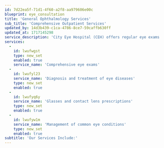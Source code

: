 ```yaml
---
id: 7d22ea5f-71d1-4f60-a2f8-aa979606e00c
blueprint: eye_consultation
title: 'General Ophthalmology Services'
sub_title: 'Comprehensive Outpatient Services'
updated_by: 14d3b439-c1ca-4786-8ce7-59caffb630ff
updated_at: 1717145298
service_description: 'City Eye Hospital (CEH) offers regular eye exams that help detect any problems early. Most eye diseases can be treated or managed with greater success if detected early on. Our comprehensive eye exam helps determine your overall eye health and also screens for any eye conditions or diseases, including glaucoma, cataracts, and diabetic retinopathy. Eye exams can also reveal a range of other undiagnosed health issues, such as hypertension, diabetes, and cardiovascular disease, as these conditions affect your vision as well.'
services:
  -
    id: lwufwgst
    type: new_set
    enabled: true
    service_name: 'Comprehensive eye exams'
  -
    id: lwufyl23
    service_name: 'Diagnosis and treatment of eye diseases'
    type: new_set
    enabled: true
  -
    id: lwufyq6y
    service_name: 'Glasses and contact lens prescriptions'
    type: new_set
    enabled: true
  -
    id: lwufyw1m
    service_name: 'Management of common eye conditions'
    type: new_set
    enabled: true
subtitle: 'Our Services Include:'
---
```

